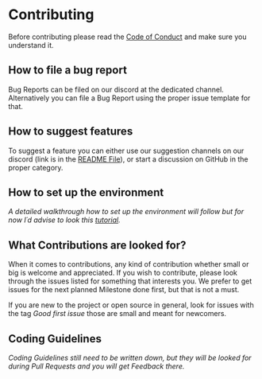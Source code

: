 # Contributing
Before contributing please read the [Code of Conduct](CODE_OF_CONDUCT.md) and make sure you understand it.

## How to file a bug report
Bug Reports can be filed on our discord at the dedicated channel.
Alternatively you can file a Bug Report using the proper issue template for that.

## How to suggest features
To suggest a feature you can either use our suggestion channels on our discord (link is in the [README File](README.md)),
or start a discussion on GitHub in the proper category.

## How to set up the environment
*A detailed walkthrough how to set up the environment will follow but for now I´d advise to look this [tutorial](https://youtu.be/0Pr_iHlVKsI?si=qNeruHugsvn6y2bc).*

## What Contributions are looked for?
When it comes to contributions, any kind of contribution whether small or big is welcome and appreciated.
If you wish to contribute, please look through the issues listed for something that interests you.
We prefer to get issues for the next planned Milestone done first, but that is not a must.

If you are new to the project or open source in general, 
look for issues with the tag *Good first issue* those are small and meant for newcomers.

## Coding Guidelines
*Coding Guidelines still need to be written down, but they will be looked for during Pull Requests and you will get Feedback there.*